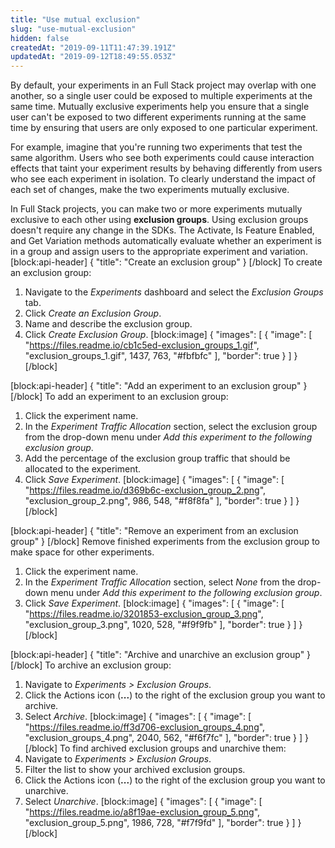 ```yaml
---
title: "Use mutual exclusion"
slug: "use-mutual-exclusion"
hidden: false
createdAt: "2019-09-11T11:47:39.191Z"
updatedAt: "2019-09-12T18:49:55.053Z"
---
```

By default, your experiments in an Full Stack project may overlap with one another, so a single user could be exposed to multiple experiments at the same time. Mutually exclusive experiments help you ensure that a single user can't be exposed to two different experiments running at the same time by ensuring that users are only exposed to one particular experiment.

For example, imagine that you're running two experiments that test the same algorithm. Users who see both experiments could cause interaction effects that taint your experiment results by behaving differently from users who see each experiment in isolation. To clearly understand the impact of each set of changes, make the two experiments mutually exclusive.

In Full Stack projects, you can make two or more experiments mutually exclusive to each other using **exclusion groups**. Using exclusion groups doesn't require any change in the SDKs. The Activate, Is Feature Enabled, and Get Variation methods automatically evaluate whether an experiment is in a group and assign users to the appropriate experiment and variation.
[block:api-header]
{
  "title": "Create an exclusion group"
}
[/block]
To create an exclusion group:

1. Navigate to the _Experiments_ dashboard and select the _Exclusion Groups_ tab.
2. Click _Create an Exclusion Group_.
3. Name and describe the exclusion group.
4. Click _Create Exclusion Group_.
[block:image]
{
  "images": [
    {
      "image": [
        "https://files.readme.io/cb1c5ed-exclusion_groups_1.gif",
        "exclusion_groups_1.gif",
        1437,
        763,
        "#fbfbfc"
      ],
      "border": true
    }
  ]
}
[/block]

[block:api-header]
{
  "title": "Add an experiment to an exclusion group"
}
[/block]
To add an experiment to an exclusion group:
1. Click the experiment name.
2. In the _Experiment Traffic Allocation_ section, select the exclusion group from the drop-down menu under _Add this experiment to the following exclusion group_.
3. Add the percentage of the exclusion group traffic that should be allocated to the experiment.
4. Click _Save Experiment_.
[block:image]
{
  "images": [
    {
      "image": [
        "https://files.readme.io/d369b6c-exclusion_group_2.png",
        "exclusion_group_2.png",
        986,
        548,
        "#f8f8fa"
      ],
      "border": true
    }
  ]
}
[/block]

[block:api-header]
{
  "title": "Remove an experiment from an exclusion group"
}
[/block]
Remove finished experiments from the exclusion group to make space for other experiments.

1. Click the experiment name.
2. In the _Experiment Traffic Allocation_ section, select _None_ from the drop-down menu under _Add this experiment to the following exclusion group_.
3. Click _Save Experiment_.
[block:image]
{
  "images": [
    {
      "image": [
        "https://files.readme.io/3201853-exclusion_group_3.png",
        "exclusion_group_3.png",
        1020,
        528,
        "#f9f9fb"
      ],
      "border": true
    }
  ]
}
[/block]

[block:api-header]
{
  "title": "Archive and unarchive an exclusion group"
}
[/block]
To archive an exclusion group:
1. Navigate to _Experiments > Exclusion Groups_.
2. Click the  Actions icon (**...**) to the right of the exclusion group you want to archive.
3. Select _Archive_.
[block:image]
{
  "images": [
    {
      "image": [
        "https://files.readme.io/ff3d706-exclusion_groups_4.png",
        "exclusion_groups_4.png",
        2040,
        562,
        "#f6f7fc"
      ],
      "border": true
    }
  ]
}
[/block]
To find archived exclusion groups and unarchive them:
1. Navigate to _Experiments > Exclusion Groups_.
2. Filter the list to show your archived exclusion groups.
3. Click the  Actions icon (**...**) to the right of the exclusion group you want to unarchive.
4. Select _Unarchive_.
[block:image]
{
  "images": [
    {
      "image": [
        "https://files.readme.io/a8f19ae-exclusion_group_5.png",
        "exclusion_group_5.png",
        1986,
        728,
        "#f7f9fd"
      ],
      "border": true
    }
  ]
}
[/block]